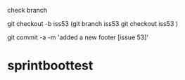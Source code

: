 
check branch

git checkout -b iss53 
(git branch iss53 
git checkout iss53
)

git commit -a -m 'added a new footer [issue 53]'
# sprintboottest
